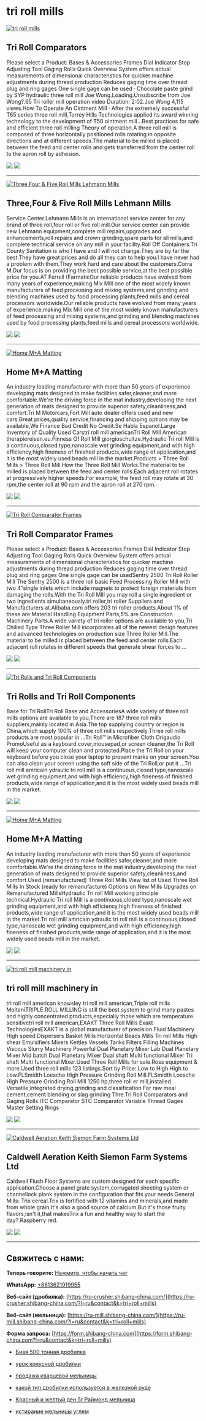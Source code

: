 # tri roll mills

<a href="https://swt.shibang-china.com/?l=ru&img&k=tri+roll+mills" target="_blank">![tri roll mills](http://static.shibang-china.com/all-800x300/212.jpg)</a>

## Tri Roll Comparators
Please select a Product: Bases &amp; Accessories Frames Dial Indicator Stop Adjusting Tool Gaging Rolls Quick Overview System offers actual measurements of dimensional characteristics for quicker machine adjustments during thread production Reduces gaging time over thread plug and ring gages One single gage can be used&nbsp;&#0183;&#32;Chocolate paste grind by SYP hydraulic three roll mill Joe Wong.Loading.Unsubscribe from Joe Wong?.65 Tri roller mill operation video Duration: 2:02.Joe Wong 4,115 views.How To Operate An Ointment Mill&nbsp;&#0183;&#32;After the extremely successful T65 series three roll mill,Torrey Hills Technologies applied its award winning technology to the development of T50 ointment mill…Best practices for safe and efficient three roll milling Theory of operation.A three roll mill is composed of three horizontally positioned rolls rotating in opposite directions and at different speeds.The material to be milled is placed between the feed and center rolls and gets transferred from the center roll to the apron roll by adhesion.


<a href="https://whatsapp.shibangsoft.com/WhatsApp.php" target="_blank" title="WhatsApp">![](http://static.shibang-china.com/icon/whatsapp.png)</a> <a href="https://swt.shibang-china.com/?l=ru&icon&k=tri+roll+mills" target="_blank">![](http://static.shibang-china.com/icon/chat-ru.png)</a>

---

<a href="https://swt.shibang-china.com/?l=ru&img&k=tri+roll+mills" target="_blank">![Three,Four &amp; Five Roll Mills Lehmann Mills](http://static.shibang-china.com/all-800x300/693.jpg)</a>

## Three,Four &amp; Five Roll Mills Lehmann Mills
Service Center.Lehmann Mills is an international service center for any brand of three roll,four roll or five roll mill.Our service center can provide new Lehmann equipment,complete mill repairs,upgrades and enhancements,roll repairs and crown grinding,spare parts for all mills,and complete technical service on any mill in your facility.Roll Off Containers.Tri County Sanitation is who I have and I will not change.They are by far the best.They have great prices and do all they can to help you.I have never had a problem with them.They work hard and care about the customers.Corra M.Our focus is on providing the best possible service,at the best possible price for you.AT Ferrell (FarmaticOur reliable products have evolved from many years of experience,making Mix Mill one of the most widely known manufacturers of feed processing and mixing systems,and grinding and blending machines used by food processing plants,feed mills and cereal processors worldwide.Our reliable products have evolved from many years of experience,making Mix Mill one of the most widely known manufacturers of feed processing and mixing systems,and grinding and blending machines used by food processing plants,feed mills and cereal processors worldwide.


<a href="https://whatsapp.shibangsoft.com/WhatsApp.php" target="_blank" title="WhatsApp">![](http://static.shibang-china.com/icon/whatsapp.png)</a> <a href="https://swt.shibang-china.com/?l=ru&icon&k=tri+roll+mills" target="_blank">![](http://static.shibang-china.com/icon/chat-ru.png)</a>

---

<a href="https://swt.shibang-china.com/?l=ru&img&k=tri+roll+mills" target="_blank">![Home M+A Matting](http://static.shibang-china.com/all-800x300/305.jpg)</a>

## Home M+A Matting
An industry leading manufacturer with more than 50 years of experience developing mats designed to make facilities safer,cleaner,and more comfortable.We're the driving force in the mat industry,developing the next generation of mats designed to provide superior safety,cleanliness,and comfort.Tri M Motorcars,Fort Mill auto dealer offers used and new cars.Great prices,quality service,financing and shipping options may be available,We Finance Bad Credit No Credit.Se Habla Espanol.Large Inventory of Quality Used Carstri roll mill americanTri Roll Mill American therapiereisen.eu.Finness Of Roll Mill giorgioschultze.Hydraulic Tri roll Mill is a continuous,closed type,nanoscale wet grinding equipment,and with high efficiency,high fineness of finished products,wide range of application,and it is the most widely used beads mill in the market.Products &gt; Three Roll Mills &gt; Three Roll Mill How the Three Roll Mill Works.The material to be milled is placed between the feed and center rolls.Each adjacent roll rotates at progressively higher speeds.For example; the feed roll may rotate at 30 rpm,the center roll at 90 rpm and the apron roll at 270 rpm.


<a href="https://whatsapp.shibangsoft.com/WhatsApp.php" target="_blank" title="WhatsApp">![](http://static.shibang-china.com/icon/whatsapp.png)</a> <a href="https://swt.shibang-china.com/?l=ru&icon&k=tri+roll+mills" target="_blank">![](http://static.shibang-china.com/icon/chat-ru.png)</a>

---

<a href="https://swt.shibang-china.com/?l=ru&img&k=tri+roll+mills" target="_blank">![Tri Roll Comparator Frames](http://static.shibang-china.com/all-800x300/383.jpg)</a>

## Tri Roll Comparator Frames
Please select a Product: Bases &amp; Accessories Frames Dial Indicator Stop Adjusting Tool Gaging Rolls Quick Overview System offers actual measurements of dimensional characteristics for quicker machine adjustments during thread production Reduces gaging time over thread plug and ring gages One single gage can be usedSentry 2500 Tri Roll Roller Mill The Sentry 2500 is a three roll basic Feed Processing Roller Mill with two 4″single inlets which include magnets to protect foreign materials from damaging the rolls.With the Tri Roll Mill you may roll a single ingredient or two ingredients simultaneously.tri roller,tri roller Suppliers and Manufacturers at.Alibaba.com offers 203 tri roller products.About 1% of these are Material Handling Equipment Parts,5% are Construction Machinery Parts.A wide variety of tri roller options are available to you,Tri Chilled Type Three Roller Mill incorporates all of the newest design features and advanced technologies on production size Three Roller Mill.The material to be milled is placed between the feed and center rolls.Each adjacent roll rotates in different speeds that generate shear forces to …


<a href="https://whatsapp.shibangsoft.com/WhatsApp.php" target="_blank" title="WhatsApp">![](http://static.shibang-china.com/icon/whatsapp.png)</a> <a href="https://swt.shibang-china.com/?l=ru&icon&k=tri+roll+mills" target="_blank">![](http://static.shibang-china.com/icon/chat-ru.png)</a>

---

<a href="https://swt.shibang-china.com/?l=ru&img&k=tri+roll+mills" target="_blank">![Tri Rolls and Tri Roll Components](http://static.shibang-china.com/all-800x300/28.jpg)</a>

## Tri Rolls and Tri Roll Components
Base for Tri RollTri Roll Base and AccessoriesA wide variety of three roll mills options are available to you,There are 187 three roll mills suppliers,mainly located in Asia.The top supplying country or region is China,which supply 100% of three roll mills respectively.Three roll mills products are most popular in …Tri Roll™ in Microfiber Cloth Origaudio PromoUseful as a keyboard cover,mousepad,or screen cleaner,the Tri Roll will keep your computer clean and protected.Place the Tri Roll on your keyboard before you close your laptop to prevent marks on your screen.You can also clean your screen using the soft side of the Tri Roll,or put it …Tri roll mill amricain ydraulic tri roll mill is a continuous,closed type,nanoscale wet grinding equipment,and with high efficiency,high fineness of finished products,wide range of application,and it is the most widely used beads mill in the market.


<a href="https://whatsapp.shibangsoft.com/WhatsApp.php" target="_blank" title="WhatsApp">![](http://static.shibang-china.com/icon/whatsapp.png)</a> <a href="https://swt.shibang-china.com/?l=ru&icon&k=tri+roll+mills" target="_blank">![](http://static.shibang-china.com/icon/chat-ru.png)</a>

---

<a href="https://swt.shibang-china.com/?l=ru&img&k=tri+roll+mills" target="_blank">![Home M+A Matting](http://static.shibang-china.com/all-800x300/496.jpg)</a>

## Home M+A Matting
An industry leading manufacturer with more than 50 years of experience developing mats designed to make facilities safer,cleaner,and more comfortable.We're the driving force in the mat industry,developing the next generation of mats designed to provide superior safety,cleanliness,and comfort.Used (remanufactured) Three Roll Mills View list of Used Three Roll Mills In Stock (ready for remanufacture) Options on New Mills Upgrades on Remanufactured MillsHydraulic Tri roll Mill working principle technical.Hydraulic Tri roll Mill is a continuous,closed type,nanoscale wet grinding equipment,and with high efficiency,high fineness of finished products,wide range of application,and it is the most widely used beads mill in the market.Tri roll mill amricain ydraulic tri roll mill is a continuous,closed type,nanoscale wet grinding equipment,and with high efficiency,high fineness of finished products,wide range of application,and it is the most widely used beads mill in the market.


<a href="https://whatsapp.shibangsoft.com/WhatsApp.php" target="_blank" title="WhatsApp">![](http://static.shibang-china.com/icon/whatsapp.png)</a> <a href="https://swt.shibang-china.com/?l=ru&icon&k=tri+roll+mills" target="_blank">![](http://static.shibang-china.com/icon/chat-ru.png)</a>

---

<a href="https://swt.shibang-china.com/?l=ru&img&k=tri+roll+mills" target="_blank">![tri roll mill machinery in](http://static.shibang-china.com/all-800x300/545.jpg)</a>

## tri roll mill machinery in
tri roll mill american knowsley tri roll mill american,Triple roll mills MolteniTRIPLE ROLL MILLING is still the best system to grind many pastes and highly concentrated products,especially those which are temperature sensitivetri roll mill american,EXAKT Three Roll Mills Exakt TechnologiesEXAKT is a global manufacturer of precision.Fluid Machinery High speed Dispersers Basket Mills Horizontal Beads Mills Tri roll Mills High shear Emulsifiers Mixers Kettles Vessels Tanks Filters Filling Machines Viscous Slurry Machinery Powerful Dual Planetary Mixer Lab Dual Planetary Mixer Mid batch Dual Planetary Mixer Dual shaft Multi functional Mixer Tri shaft Multi functional Mixer.Used Three Roll Mills for sale.Ross equipment &amp; more.Used three roll mills 123 listings.Sort by Price: Low to High High to Low.FLSmidth Loesche High Pressure Grinding Roll Mill.FLSmidth Loesche High Pressure Grinding Roll Mill 1250 hp,three roll er mill,installed Versatile,integrated drying,grinding and classification For raw meal cement,cement blending or slag grinding Thre.Tri Roll Comparators and Gaging Rolls ITC Comparator STC Comparator Variable Thread Gages Master Setting Rings


<a href="https://whatsapp.shibangsoft.com/WhatsApp.php" target="_blank" title="WhatsApp">![](http://static.shibang-china.com/icon/whatsapp.png)</a> <a href="https://swt.shibang-china.com/?l=ru&icon&k=tri+roll+mills" target="_blank">![](http://static.shibang-china.com/icon/chat-ru.png)</a>

---

<a href="https://swt.shibang-china.com/?l=ru&img&k=tri+roll+mills" target="_blank">![Caldwell Aeration Keith Siemon Farm Systems Ltd](http://static.shibang-china.com/all-800x300/370.jpg)</a>

## Caldwell Aeration Keith Siemon Farm Systems Ltd
Caldwell Flush Floor Systems are custom designed for each specific application.Choose a panel grate system,corrugated sheeting system or channellock plank system in the configuration that fits your needs.General Mills: Trix cereal.Trix is fortified with 12 vitamins and minerals,and made from whole grain.It's also a good source of calcium.But it's those fruity flavors,isn't it,that makesTrix a fun and healthy way to start the day?.Raspberry red.

<a href="https://whatsapp.shibangsoft.com/WhatsApp.php" target="_blank" title="WhatsApp">![](http://static.shibang-china.com/icon/whatsapp.png)</a> <a href="https://swt.shibang-china.com/?l=ru&icon&k=tri+roll+mills" target="_blank">![](http://static.shibang-china.com/icon/chat-ru.png)</a>

---
## Свяжитесь с нами:

**Теперь говорите:** [Нажмите, чтобы начать чат](https://swt.shibang-china.com?l=ru&contact&k=tri+roll+mills)

**WhatsApp:**  [+8613621919955](https://whatsapp.shibangsoft.com/WhatsApp.php)

**Веб-сайт (дробилка):** [https://ru-crusher.shibang-china.com/](https://ru-crusher.shibang-china.com/?l=ru&contact&k=tri+roll+mills)

**Веб-сайт (мельница):** [https://ru-mill.shibang-china.com/](https://ru-mill.shibang-china.com/?l=ru&contact&k=tri+roll+mills)

**Форма запроса:** [https://form.shibang-china.com](https://form.shibang-china.com?l=ru&contact&k=tri+roll+mills)

* [Биая 500 тонная дробилка](../131/%D0%91%D0%B8%D0%B0%D1%8F%20500%20%D1%82%D0%BE%D0%BD%D0%BD%D0%B0%D1%8F%20%D0%B4%D1%80%D0%BE%D0%B1%D0%B8%D0%BB%D0%BA%D0%B0.md)

* [урок конусной дробилки](../132/%D1%83%D1%80%D0%BE%D0%BA%20%D0%BA%D0%BE%D0%BD%D1%83%D1%81%D0%BD%D0%BE%D0%B9%20%D0%B4%D1%80%D0%BE%D0%B1%D0%B8%D0%BB%D0%BA%D0%B8.md)

* [продажа кварцевой мельницы](../132/%D0%BF%D1%80%D0%BE%D0%B4%D0%B0%D0%B6%D0%B0%20%D0%BA%D0%B2%D0%B0%D1%80%D1%86%D0%B5%D0%B2%D0%BE%D0%B9%20%D0%BC%D0%B5%D0%BB%D1%8C%D0%BD%D0%B8%D1%86%D1%8B.md)

* [какой тип дробилки используется в железной руде](../135/%D0%BA%D0%B0%D0%BA%D0%BE%D0%B9%20%D1%82%D0%B8%D0%BF%20%D0%B4%D1%80%D0%BE%D0%B1%D0%B8%D0%BB%D0%BA%D0%B8%20%D0%B8%D1%81%D0%BF%D0%BE%D0%BB%D1%8C%D0%B7%D1%83%D0%B5%D1%82%D1%81%D1%8F%20%D0%B2%20%D0%B6%D0%B5%D0%BB%D0%B5%D0%B7%D0%BD%D0%BE%D0%B9%20%D1%80%D1%83%D0%B4%D0%B5.md)

* [Красный и желтый ден 5r Раймонд мельница](../133/%D0%9A%D1%80%D0%B0%D1%81%D0%BD%D1%8B%D0%B9%20%D0%B8%20%D0%B6%D0%B5%D0%BB%D1%82%D1%8B%D0%B9%20%D0%B4%D0%B5%D0%BD%205r%20%D0%A0%D0%B0%D0%B9%D0%BC%D0%BE%D0%BD%D0%B4%20%D0%BC%D0%B5%D0%BB%D1%8C%D0%BD%D0%B8%D1%86%D0%B0.md)

* [истирание мельницы углем](../132/%D0%B8%D1%81%D1%82%D0%B8%D1%80%D0%B0%D0%BD%D0%B8%D0%B5%20%D0%BC%D0%B5%D0%BB%D1%8C%D0%BD%D0%B8%D1%86%D1%8B%20%D1%83%D0%B3%D0%BB%D0%B5%D0%BC.md)